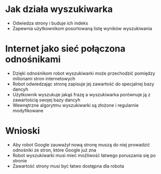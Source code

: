 # Jak działa wyszukiwarka
- Odwiedza strony i buduje ich indeks
- Zapewnia użytkownikom posortowaną listę wyników wyszukiwania

# Internet jako sieć połączona odnośnikami
- Dzięki odnośnikom robot wyszukiwarki może przechodzić pomiędzy milionami stron internetowych
- Robot odwiedzając stronę zapisuje jej zawartość do specjalnej bazy dancyh
- Użytkownik wyszukuje jakąś frazę a wyszukiwarka porównuje ją z zawartością swojej bazy dancyh
- Wewnętrzne algorytmu wyszukiwarki są złożone i regularnie modyfikowane

# Wnioski
- Aby robot Google zauważył nową stronę muszą do niej prowadzić odnośniki ze stron, które Google już zna
- Robot wyszukiwarki musi mieć możliwość łatwego poruszania się po stronie
- Zawartość strony musi być łatwo dostępna dla robota